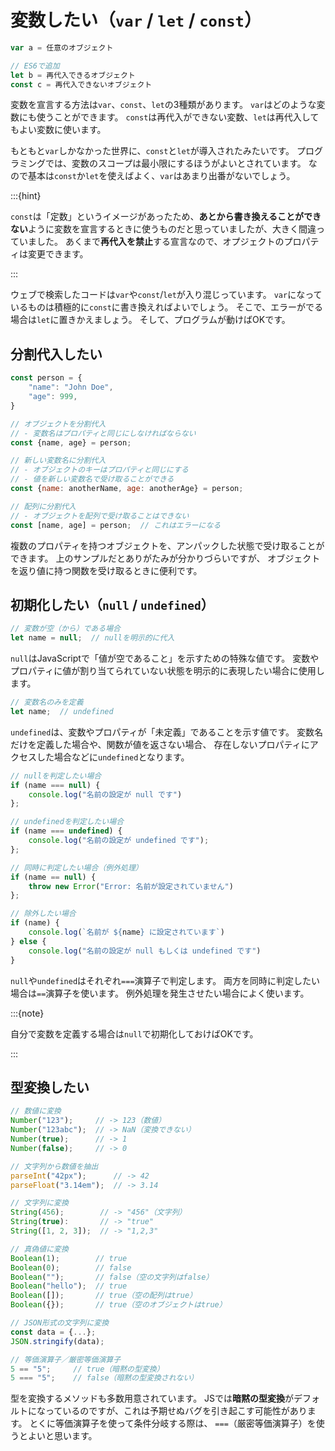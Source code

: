 # 変数したい（`var` / `let` / `const`）

```js
var a = 任意のオブジェクト

// ES6で追加
let b = 再代入できるオブジェクト
const c = 再代入できないオブジェクト
```

変数を宣言する方法は``var``、``const``、``let``の3種類があります。
``var``はどのような変数にも使うことができます。
``const``は再代入ができない変数、``let``は再代入してもよい変数に使います。

もともと``var``しかなかった世界に、``const``と``let``が導入されたみたいです。
プログラミングでは、変数のスコープは最小限にするほうがよいとされています。
なので基本は``const``か``let``を使えばよく、``var``はあまり出番がないでしょう。

:::{hint}

``const``は「定数」というイメージがあったため、**あとから書き換えることができない**ように変数を宣言するときに使うものだと思っていましたが、大きく間違っていました。
あくまで**再代入を禁止**する宣言なので、オプジェクトのプロパティは変更できます。

:::

ウェブで検索したコードは``var``や``const``/``let``が入り混じっています。
``var``になっているものは積極的に``const``に書き換えればよいでしょう。
そこで、エラーがでる場合は``let``に置きかえましょう。
そして、プログラムが動けばOKです。

## 分割代入したい

```js
const person = {
    "name": "John Doe",
    "age": 999,
}

// オブジェクトを分割代入
// - 変数名はプロパティと同じにしなければならない
const {name, age} = person;

// 新しい変数名に分割代入
// - オブジェクトのキーはプロパティと同じにする
// - 値を新しい変数名で受け取ることができる
const {name: anotherName, age: anotherAge} = person;

// 配列に分割代入
// - オブジェクトを配列で受け取ることはできない
const [name, age] = person;  // これはエラーになる
```

複数のプロパティを持つオブジェクトを、アンパックした状態で受け取ることができます。
上のサンプルだとありがたみが分かりづらいですが、
オブジェクトを返り値に持つ関数を受け取るときに便利です。

## 初期化したい（`null` / `undefined`）

```js
// 変数が空（から）である場合
let name = null;  // nullを明示的に代入
```

`null`はJavaScriptで「値が空であること」を示すための特殊な値です。
変数やプロパティに値が割り当てられていない状態を明示的に表現したい場合に使用します。

```js
// 変数名のみを定義
let name;  // undefined
```

`undefined`は、変数やプロパティが「未定義」であることを示す値です。
変数名だけを定義した場合や、関数が値を返さない場合、
存在しないプロパティにアクセスした場合などに`undefined`となります。

```js
// nullを判定したい場合
if (name === null) {
    console.log("名前の設定が null です")
};

// undefinedを判定したい場合
if (name === undefined) {
    console.log("名前の設定が undefined です");
};

// 同時に判定したい場合（例外処理）
if (name == null) {
    throw new Error("Error: 名前が設定されていません")
};

// 除外したい場合
if (name) {
    console.log(`名前が ${name} に設定されています`)
} else {
    console.log("名前の設定が null もしくは undefined です")
}
```

`null`や`undefined`はそれぞれ`===`演算子で判定します。
両方を同時に判定したい場合は`==`演算子を使います。
例外処理を発生させたい場合によく使います。

:::{note}

自分で変数を定義する場合は`null`で初期化しておけばOKです。

:::

## 型変換したい

```js
// 数値に変換
Number("123");     // -> 123（数値）
Number("123abc");  // -> NaN（変換できない）
Number(true);      // -> 1
Number(false);     // -> 0

// 文字列から数値を抽出
parseInt("42px");      // -> 42
parseFloat("3.14em");  // -> 3.14

// 文字列に変換
String(456);        // -> "456"（文字列）
String(true):       // -> "true"
String([1, 2, 3]);  // -> "1,2,3"

// 真偽値に変換
Boolean(1);        // true
Boolean(0);        // false
Boolean("");       // false（空の文字列はfalse）
Boolean("hello");  // true
Boolean([]);       // true（空の配列はtrue）
Boolean({});       // true（空のオブジェクトはtrue）

// JSON形式の文字列に変換
const data = {...};
JSON.stringify(data);

// 等価演算子／厳密等価演算子
5 == "5";     // true（暗黙の型変換）
5 === "5";    // false（暗黙の型変換されない）
```

型を変換するメソッドも多数用意されています。
JSでは**暗黙の型変換**がデフォルトになっているのですが、これは予期せぬバグを引き起こす可能性があります。
とくに等価演算子を使って条件分岐する際は、
`===`（厳密等価演算子）を使うとよいと思います。
